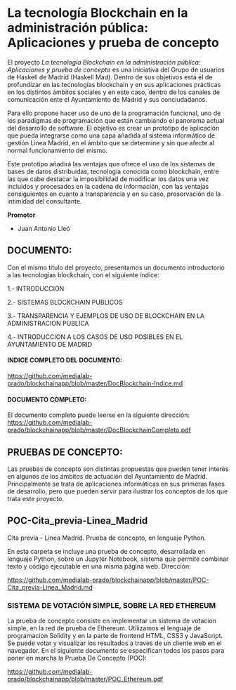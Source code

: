 # La tecnología Blockchain en la administración pública: Aplicaciones y prueba de concepto

El proyecto *La tecnología Blockchain en la administración pública: Aplicaciones y prueba de concepto* es una iniciativa del Grupo de usuarios de Haskell de Madrid (Haskell Mad). Dentro de sus objetivos está el de profundizar en las tecnologías blockchain y en sus aplicaciones prácticas en los distintos ámbitos sociales y en este caso, dentro de los canales de comunicación ente el Ayuntamiento de Madrid y sus conciudadanos.

Para ello propone hacer uso de uno de la programación funcional, uno de los paradigmas de programación que están cambiando el panorama actual del desarrollo de software. El objetivo es crear un prototipo de aplicación que pueda integrarse como una capa añadida al sistema informático de gestión Linea Madrid, en el ámbito que se determine y sin que afecte al normal funcionamiento del mismo.

Este prototipo añadirá las ventajas que ofrece el uso de los sistemas de bases de datos distribuidas, tecnología conocida como blockchain, entre las que cabe destacar la imposibilidad de modificar los datos una vez incluidos y procesados en la cadena de información, con las ventajas consiguientes en cuanto a transparencia y en su caso, preservación de la intimidad del consultante.

__Promotor__

* Juan Antonio Lleó

## DOCUMENTO:

Con el mismo título del proyecto, presentamos un documento introductorio a las tecnologías blockchain, con el siguiente índice:

1.- INTRODUCCION

2.- SISTEMAS BLOCKCHAIN PUBLICOS

3.- TRANSPARENCIA Y EJEMPLOS DE USO DE BLOCKCHAIN EN LA ADMINISTRACION PUBLICA

4.- INTRODUCCION A LOS CASOS DE USO POSIBLES EN EL AYUNTAMIENTO DE MADRID

#### INDICE COMPLETO DEL DOCUMENTO:
https://github.com/medialab-prado/blockchainapp/blob/master/DocBlockchain-Indice.md

#### DOCUMENTO COMPLETO:

El documento completo puede leerse en la siguiente dirección:
https://github.com/medialab-prado/blockchainapp/blob/master/DocBlockchainCompleto.pdf


## PRUEBAS DE CONCEPTO:

Las pruebas de concepto son distintas propuestas que pueden tener interés en algunos de los ámbitos de actuación del Ayuntamiento de Madrid. Principalmente se trata de aplicaciones informáticas en sus primeras fases de desarrollo, pero que pueden servir para ilustrar los conceptos de los que trata este proyecto.

## POC-Cita_previa-Linea_Madrid

Cita previa - Linea Madrid. Prueba de concepto, en lenguaje Python.

En esta carpeta se incluye una prueba de concepto, desarrollada en lenguaje Python, sobre un Jupyter Notebook, sistema que permite combinar texto y código ejecutable en una misma página web. Dirección:

https://github.com/medialab-prado/blockchainapp/blob/master/POC-Cita_previa-Linea_Madrid.md

### SISTEMA DE VOTACIÓN SIMPLE, SOBRE LA RED ETHEREUM
La prueba de concepto consiste en implementar un sistema de votacion simple, en la red de prueba de Ethereum. Utilizamos el lenguaje de programacion Solidity y en la parte de frontend HTML, CSS3 y JavaScript. Se puede votar y visualizar los resultados a traves de un cliente web en el navegador. En el siguiente documento se especifican todos los pasos para poner en marcha la Prueba De Concepto (POC):

https://github.com/medialab-prado/blockchainapp/blob/master/POC_Ethereum.pdf
